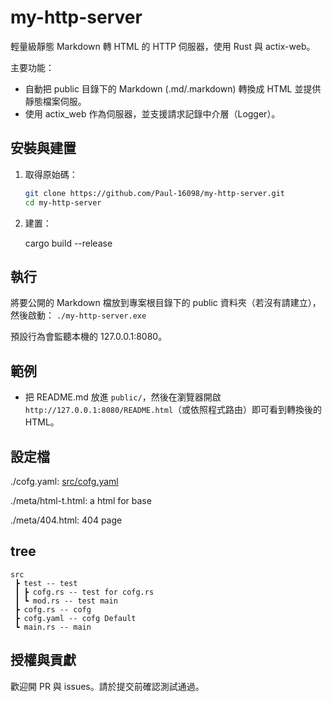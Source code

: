 # my-http-server

輕量級靜態 Markdown 轉 HTML 的 HTTP 伺服器，使用 Rust 與 actix-web。

主要功能：

- 自動把 public 目錄下的 Markdown (.md/.markdown) 轉換成 HTML 並提供靜態檔案伺服。
- 使用 actix_web 作為伺服器，並支援請求記錄中介層（Logger）。

## 安裝與建置

1. 取得原始碼：

   ```sh
   git clone https://github.com/Paul-16098/my-http-server.git
   cd my-http-server
   ```

2. 建置：

   cargo build --release

## 執行

將要公開的 Markdown 檔放到專案根目錄下的 public 資料夾（若沒有請建立），然後啟動：
`./my-http-server.exe`

預設行為會監聽本機的 127.0.0.1:8080。

## 範例

- 把 README.md 放進 `public/`，然後在瀏覽器開啟 `http://127.0.0.1:8080/README.html`（或依照程式路由）即可看到轉換後的 HTML。

## 設定檔

./cofg.yaml: [src/cofg.yaml](https://github.com/Paul-16098/my-http-server/blob/main/src/cofg.yaml)

./meta/html-t.html: a html for base

./meta/404.html: 404 page

## tree

```tree
src
 ┣ test -- test
 ┃ ┣ cofg.rs -- test for cofg.rs
 ┃ ┗ mod.rs -- test main
 ┣ cofg.rs -- cofg
 ┣ cofg.yaml -- cofg Default
 ┗ main.rs -- main
```

## 授權與貢獻

歡迎開 PR 與 issues。請於提交前確認測試通過。
